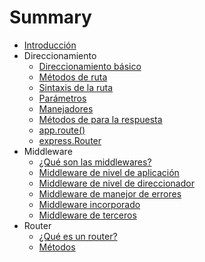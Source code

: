 # Summary

* [Introducción](README.md)
* Direccionamiento
    * [Direccionamiento básico](basic-routing.md)
    * [Métodos de ruta](...)
    * [Sintaxis de la ruta](...)
    * [Parámetros](...)
    * [Manejadores](...)
    * [Métodos de para la respuesta](...)
    * [app.route()](...)
    * [express.Router](...)
* Middleware
    * [¿Qué son las middlewares?](Middlewares/using-middlewares.md)
    * [Middleware de nivel de aplicación](Middlewares/using-middlewares.md#middleware-de-nivel-de-aplicación)
    * [Middleware de nivel de direccionador](Middlewares/using-middlewares.md#middleware-de-nivel-de-direccionador)
    * [Middleware de manejor de errores](Middlewares/using-middlewares.md#middleware-de-manejo-de-errores)
    * [Middleware incorporado](Middlewares/using-middlewares.md#middleware-incorporado)
    * [Middleware de terceros](Middlewares/using-middlewares.md#middleware-de-terceros)
* Router
    * [¿Qué es un router?](Router/router.md)
    * [Métodos](Router/router.md#métodos)
